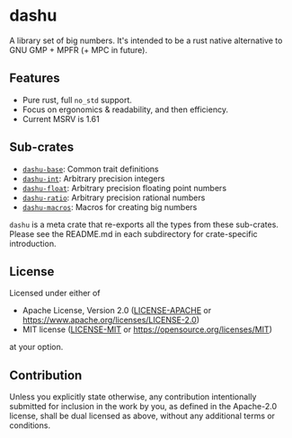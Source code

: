 # dashu

A library set of big numbers. It's intended to be a rust native alternative to GNU GMP + MPFR (+ MPC in future).

## Features

- Pure rust, full `no_std` support.
- Focus on ergonomics & readability, and then efficiency.
- Current MSRV is 1.61

## Sub-crates

- [`dashu-base`](./base): Common trait definitions
- [`dashu-int`](./integer): Arbitrary precision integers
- [`dashu-float`](./float): Arbitrary precision floating point numbers
- [`dashu-ratio`](./rational): Arbitrary precision rational numbers
- [`dashu-macros`](./macros): Macros for creating big numbers

`dashu` is a meta crate that re-exports all the types from these sub-crates. Please see the README.md in each subdirectory for crate-specific introduction.

## License

Licensed under either of

 * Apache License, Version 2.0
   ([LICENSE-APACHE](../LICENSE-APACHE) or https://www.apache.org/licenses/LICENSE-2.0)
 * MIT license
   ([LICENSE-MIT](../LICENSE-MIT) or https://opensource.org/licenses/MIT)

at your option.

## Contribution

Unless you explicitly state otherwise, any contribution intentionally submitted
for inclusion in the work by you, as defined in the Apache-2.0 license, shall be
dual licensed as above, without any additional terms or conditions.
